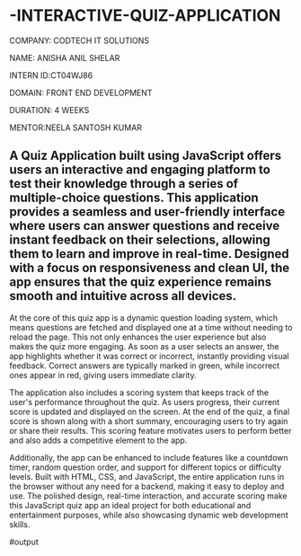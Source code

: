 # -INTERACTIVE-QUIZ-APPLICATION

COMPANY: CODTECH IT SOLUTIONS

NAME: ANISHA ANIL SHELAR

INTERN ID:CT04WJ86

DOMAIN: FRONT END DEVELOPMENT

DURATION: 4 WEEKS

MENTOR:NEELA SANTOSH KUMAR

## A Quiz Application built using JavaScript offers users an interactive and engaging platform to test their knowledge through a series of multiple-choice questions. This application provides a seamless and user-friendly interface where users can answer questions and receive instant feedback on their selections, allowing them to learn and improve in real-time. Designed with a focus on responsiveness and clean UI, the app ensures that the quiz experience remains smooth and intuitive across all devices.

At the core of this quiz app is a dynamic question loading system, which means questions are fetched and displayed one at a time without needing to reload the page. This not only enhances the user experience but also makes the quiz more engaging. As soon as a user selects an answer, the app highlights whether it was correct or incorrect, instantly providing visual feedback. Correct answers are typically marked in green, while incorrect ones appear in red, giving users immediate clarity.

The application also includes a scoring system that keeps track of the user's performance throughout the quiz. As users progress, their current score is updated and displayed on the screen. At the end of the quiz, a final score is shown along with a short summary, encouraging users to try again or share their results. This scoring feature motivates users to perform better and also adds a competitive element to the app.

Additionally, the app can be enhanced to include features like a countdown timer, random question order, and support for different topics or difficulty levels. Built with HTML, CSS, and JavaScript, the entire application runs in the browser without any need for a backend, making it easy to deploy and use. The polished design, real-time interaction, and accurate scoring make this JavaScript quiz app an ideal project for both educational and entertainment purposes, while also showcasing dynamic web development skills.


#output



